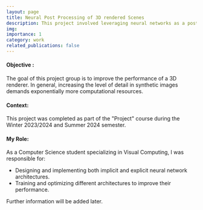 ```yaml
---
layout: page
title: Neural Post Processing of 3D rendered Scenes
description: This project involved leveraging neural networks as a post processor to enhance output of 3D renderer.
img:
importance: 1
category: work
related_publications: false
---
```


#### Objective : 
The goal of this project group is to improve the performance of a 3D renderer. In general, increasing the level of detail in synthetic images demands exponentially more computational resources.

#### Context: 
This project was completed as part of the "Project" course during the Winter 2023/2024 and Summer 2024 semester.

#### My Role:

As a Computer Science student specializing in Visual Computing, I was responsible for:

- Designing and implementing both implicit and explicit neural network architectures.
- Training and optimizing different architectures to improve their performance.




Further information will be added later.